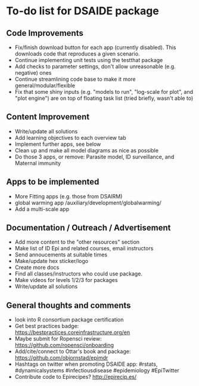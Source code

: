 # To-do list for DSAIDE package

## Code Improvements
* Fix/finish download button for each app (currently disabled). This downloads code that reproduces a given scenario.
* Continue implementing unit tests using the testthat package
* Add checks to parameter settings, don't allow unreasonable (e.g. negative) ones
* Continue streamlining code base to make it more general/modular/flexible
* Fix that some shiny inputs (e.g. "models to run", "log-scale for plot", and "plot engine") are on top of floating task list (tried briefly, wasn't able to)

## Content Improvement
* Write/update all solutions
* Add learning objectives to each overview tab
* Implement further apps, see below
* Clean up and make all model diagrams as nice as possible
* Do those 3 apps, or remove: Parasite model, ID surveillance, and Maternal immunity

## Apps to be implemented
* More Fitting apps (e.g. those from DSAIRM)
* global warming app /auxiliary/development/globalwarming/
* Add a multi-scale app

## Documentation / Outreach / Advertisement
* Add more content to the "other resources" section
* Make list of ID Epi and related courses, email instructors
* Send annoucements at suitable times
* Make/update hex sticker/logo
* Create more docs
* Find all classes/instructors who could use package.
* Make videos for levels 1/2/3 for packages 
* Write/update all solutions

## General thoughts and comments
* look into R consortium package certification
* Get best practices badge: https://bestpractices.coreinfrastructure.org/en
* Maybe submit for Ropensci review: https://github.com/ropensci/onboarding
* Add/cite/connect to Ottar's book and package: https://github.com/objornstad/epimdr
* Hashtags on twitter when promoting DSAIDE app: #rstats, #dynamicalsystems #infectiousdisease #epidemiology #EpiTwitter
* Contribute code to Epirecipes? http://epirecip.es/
